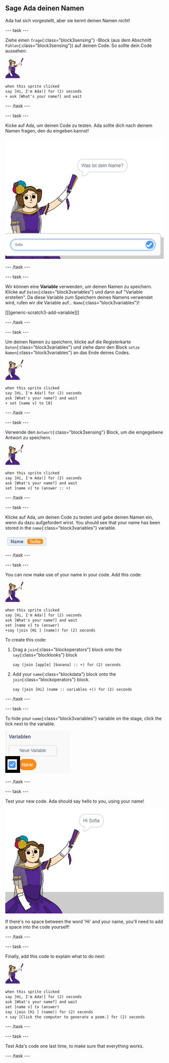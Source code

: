 ## Sage Ada deinen Namen

Ada hat sich vorgestellt, aber sie kennt deinen Namen nicht!

\--- task \---

Ziehe einen `frage`{:class="block3sensing"} -Block (aus dem Abschnitt `Fühlen`{:class="block3sensing"}) auf deinen Code. So sollte dein Code aussehen:

![ada sprite](images/ada-sprite.png)

```blocks3
when this sprite clicked
say [Hi, I'm Ada!] for (2) seconds
+ ask [What's your name?] and wait
```

\--- /task \---

\--- task \---

Kicke auf Ada, um deinen Code zu testen. Ada sollte dich nach deinem Namen fragen, den du eingeben kannst!

![ada sprite asking whats your name](images/poetry-input.png)

\--- /task \---

\--- task \---

Wir können eine **Variable** verwenden, um deinen Namen zu speichern. Klicke auf `Daten`{:class="block3variables"} und dann auf "Variable erstellen". Da diese Variable zum Speichern deines Namens verwendet wird, rufen wir die Variable auf... `Name`{:class="block3variables"}!

[[[generic-scratch3-add-variable]]]

\--- /task \---

\--- task \---

Um deinen Namen zu speichern, klicke auf die Registerkarte `Daten`{:class="block3variables"} und ziehe dann den Block `setze Namen`{:class="block3variables"} an das Ende deines Codes.

![ada sprite](images/ada-sprite.png)

```blocks3
when this sprite clicked
say [Hi, I'm Ada!] for (2) seconds
ask [What's your name?] and wait
+ set [name v] to [0]
```

\--- /task \---

\--- task \---

Verwende den `Antwort`{:class="block3sensing"} Block, um die eingegebene Antwort zu speichern.

![ada sprite](images/ada-sprite.png)

```blocks3
when this sprite clicked
say [Hi, I'm Ada!] for (2) seconds
ask [What's your name?] and wait
set [name v] to (answer :: +)
```

\--- /task \---

\--- task \---

Klicke auf Ada, um deinen Code zu testen und gebe deinen Namen ein, wenn du dazu aufgefordert wirst. You should see that your name has been stored in the `name`{:class="block3variables"} variable.

![screenshot](images/poetry-name-test.png)

\--- /task \---

\--- task \---

You can now make use of your name in your code. Add this code:

![ada sprite](images/ada-sprite.png)

```blocks3
when this sprite clicked
say [Hi, I'm Ada!] for (2) seconds
ask [What's your name?] and wait
set [name v] to (answer)
+say (join [Hi ] (name)) for (2) seconds 
```

To create this code:

1. Drag a `join`{:class="blockoperators"} block onto the `say`{:class="blocklooks"} block
    
    ```blocks3
    say (join [apple] [banana] :: +) for (2) seconds
    ```

2. Add your `name`{:class="blockdata"} block onto the `join`{:class="blockoperators"} block.
    
    ```blocks3
    say (join [Hi] (name :: variables +)) for (2) seconds
    ```

\--- /task \---

\--- task \---

To hide your `name`{:class="block3variables"} variable on the stage, click the tick next to the variable.

![tick name variable](images/poetry-tick-annotated.png)

\--- /task \---

\--- task \---

Test your new code. Ada should say hello to you, using your name!

![screenshot](images/poetry-name-test2.png)

If there's no space between the word 'Hi' and your name, you'll need to add a space into the code yourself!

\--- /task \---

\--- task \---

Finally, add this code to explain what to do next:

![ada sprite](images/ada-sprite.png)

```blocks3
when this sprite clicked
say [Hi, I'm Ada!] for (2) seconds
ask [What's your name?] and wait
set [name v] to (answer)
say (join [Hi ] (name)) for (2) seconds 
+ say [Click the computer to generate a poem.] for (2) seconds 
```

\--- /task \---

\--- task \---

Test Ada's code one last time, to make sure that everything works.

\--- /task \---